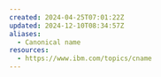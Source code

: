 ```yaml
---
created: 2024-04-25T07:01:22Z
updated: 2024-12-10T08:34:57Z
aliases:
  - Canonical name
resources:
  - https://www.ibm.com/topics/cname
---
```

